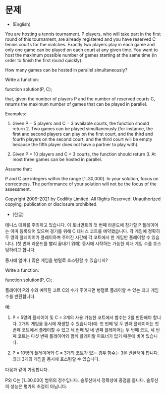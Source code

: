 # 문제
- (English)

You are hosting a tennis tournament. P players, who will take part in the first round of this tournament, are already registered and you have reserved C tennis courts for the matches. Exactly two players play in each game and only one game can be played on each court at any given time. You want to host the maximum possible number of games starting at the same time (in order to finish the first round quickly).

How many games can be hosted in parallel simultaneously?

Write a function:

function solution(P, C);

that, given the number of players P and the number of reserved courts C, returns the maximum number of games that can be played in parallel.

Examples:

1. Given P = 5 players and C = 3 available courts, the function should return 2. Two games can be played simultaneously (for instance, the first and second players can play on the first court, and the third and fourth players on the second court, and the third court will be empty because the fifth player does not have a partner to play with).

2. Given P = 10 players and C = 3 courts, the function should return 3. At most three games can be hosted in parallel.

Assume that:

P and C are integers within the range [1..30,000].
In your solution, focus on correctness. The performance of your solution will not be the focus of the assessment.

Copyright 2009–2021 by Codility Limited. All Rights Reserved. Unauthorized copying, publication or disclosure prohibited.

- (한글)

테니스 대회를 주최하고 있습니다. 이 토너먼트의 첫 번째 라운드에 참가할 P 플레이어는 이미 등록되어 있으며 경기를 위해 C 테니스 코트를 예약했습니다. 각 게임에 정확히 두 명의 플레이어가 플레이하며 주어진 시간에 각 코트에서 한 게임만 플레이할 수 있습니다. (첫 번째 라운드를 빨리 끝내기 위해) 동시에 시작하는 가능한 최대 게임 수를 호스팅하려고 합니다.

동시에 얼마나 많은 게임을 병렬로 호스팅할 수 있습니까?

Write a function:

function solution(P, C);

플레이어 P의 수와 예약된 코트 C의 수가 주어지면 병렬로 플레이할 수 있는 최대 게임 수를 반환합니다.

예:

1. P = 5명의 플레이어 및 C = 3개의 사용 가능한 코트에서 함수는 2를 반환해야 합니다. 2개의 게임을 동시에 재생할 수 있습니다(예: 첫 번째 및 두 번째 플레이어는 첫 번째 코트에서 플레이할 수 있고 세 번째 및 네 번째 플레이어는 두 번째 코트, 세 번째 코트는 다섯 번째 플레이어와 함께 플레이할 파트너가 없기 때문에 비어 있습니다.

2. P = 10명의 플레이어와 C = 3개의 코트가 있는 경우 함수는 3을 반환해야 합니다. 최대 3개의 게임을 동시에 호스팅할 수 있습니다.

다음과 같이 가정합니다.

P와 C는 [1..30,000] 범위의 정수입니다.
솔루션에서 정확성에 중점을 둡니다. 솔루션의 성능은 평가의 초점이 아닙니다.
